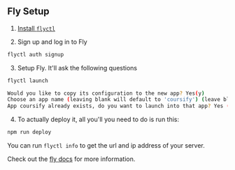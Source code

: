 ## Fly Setup

1. [Install `flyctl`](https://fly.io/docs/getting-started/installing-flyctl/)

2. Sign up and log in to Fly

```sh
flyctl auth signup
```

3. Setup Fly. It'll ask the following questions

```sh
flyctl launch

Would you like to copy its configuration to the new app? Yes(y)
Choose an app name (leaving blank will default to 'coursify') (leave blank)
App coursify already exists, do you want to launch into that app? Yes (y)
```

4. To actually deploy it, all you'll you need to do is run this:

```sh
npm run deploy
```

You can run `flyctl info` to get the url and ip address of your server.

Check out the [fly docs](https://fly.io/docs/getting-started/node/) for more information.
